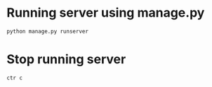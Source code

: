 # Running server using manage.py #
```python
python manage.py runserver
```

# Stop running server #
```python
ctr c
```